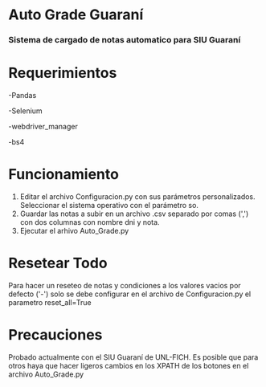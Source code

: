 # Auto Grade Guaraní
### Sistema de cargado de notas automatico para SIU Guaraní



# Requerimientos
-Pandas

-Selenium

-webdriver_manager

-bs4

# Funcionamiento
1) Editar el archivo Configuracion.py con sus parámetros personalizados. Seleccionar el sistema operativo con el parámetro so.
2) Guardar las notas a subir en un archivo .csv separado por comas (',') con dos columnas con nombre dni y nota.
3) Ejecutar el arhivo Auto_Grade.py
# Resetear Todo
Para hacer un reseteo de notas y condiciones a los valores vacios por defecto ('-') solo se debe configurar en el archivo de Configuracion.py el parametro reset_all=True
# Precauciones
Probado actualmente con el SIU Guaraní de UNL-FICH. Es posible que para otros haya que hacer ligeros cambios en los XPATH de los botones en el archivo Auto_Grade.py

